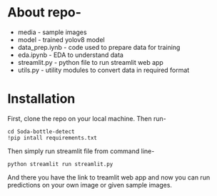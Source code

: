# About repo-

- media - sample images
- model - trained yolov8 model
- data_prep.iynb - code used to prepare data for training
- eda.ipynb - EDA to understand data 
- streamlit.py - python file to run streamlit web app
- utils.py - utility modules to convert data in required format



# Installation
First, clone the repo on your local machine. Then run-
```
cd Soda-bottle-detect
!pip intall requirements.txt
```

Then simply run streamlit file from command line-
```
python streamlit run streamlit.py
```

And there you have the link to treamlit web app and now you can run predictions on your own image or given sample images.